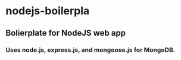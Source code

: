 # nodejs-boilerpla
## Bolierplate for NodeJS web app

### Uses node.js, express.js, and mongoose.js for MongoDB.
